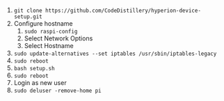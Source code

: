 1. `git clone https://github.com/CodeDistillery/hyperion-device-setup.git`
2. Configure hostname
   1. `sudo raspi-config`
   2. Select Network Options
   3. Select Hostname
3. `sudo update-alternatives --set iptables /usr/sbin/iptables-legacy`
4. `sudo reboot`
5. `bash setup.sh`
6. `sudo reboot`
7. Login as new user
8. `sudo deluser -remove-home pi`
